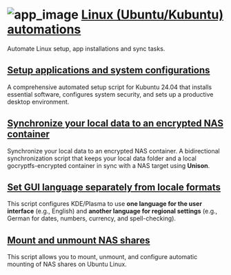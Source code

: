 # ![app_image](/res/ico/ubuntu.ico) [Linux (Ubuntu/Kubuntu) automations ](ubuntu-linux-automations/README.md)

Automate Linux setup, app installations and sync tasks.

## [Setup applications and system configurations](README_setup_kubuntu.md)

A comprehensive automated setup script for Kubuntu 24.04 that installs essential software, configures system security, and sets up a productive desktop environment.

## [Synchronize your local data to an encrypted NAS container](README_setup_kubuntu.md)

Synchronize your local data to an encrypted NAS container.
A bidirectional synchronization script that keeps your local data folder and a local gocryptfs-encrypted container in sync with a NAS target using **Unison**.  

## [Set GUI language separately from locale formats](README_setup_kde_language.md)

This script configures KDE/Plasma to use **one language for the user interface** (e.g., English) and **another language for regional settings** (e.g., German for dates, numbers, currency, and spell-checking).  

## [Mount and unmount NAS shares](README_mount_nas.md)

This script allows you to mount, unmount, and configure automatic mounting of NAS shares on Ubuntu Linux.
